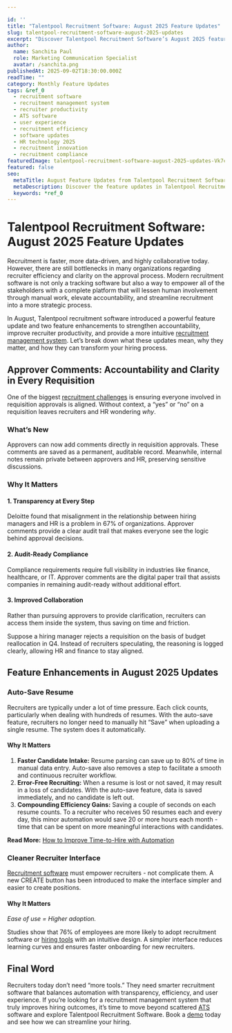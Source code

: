 ```yaml
---

id: ''
title: "Talentpool Recruitment Software: August 2025 Feature Updates"
slug: talentpool-recruitment-software-august-2025-updates
excerpt: "Discover Talentpool Recruitment Software’s August 2025 feature updates, built to make hiring faster and more collaborative. These updates help recruiters boost productivity, simplify approvals, and improve team communication. With new features and enhancements, Talentpool ensures your recruitment process stays transparent, efficient, and audit-ready."
author:
  name: Sanchita Paul
  role: Marketing Communication Specialist
  avatar: /sanchita.png
publishedAt: 2025-09-02T18:30:00.000Z
readTime: ""
category: Monthly Feature Updates
tags: &ref_0
  - recruitment software
  - recruitment management system
  - recruiter productivity
  - ATS software
  - user experience
  - recruitment efficiency
  - software updates
  - HR technology 2025
  - recruitment innovation
  - recruitment compliance
featuredImage: talentpool-recruitment-software-august-2025-updates-Vk7cGP.jpg
featured: false
seo:
  metaTitle: August Feature Updates from Talentpool Recruitment Software
  metaDescription: Discover the feature updates in Talentpool Recruitment Software for August 2025. Learn how they improve productivity and deliver a better recruitment experience.
  keywords: *ref_0
---
```


# **Talentpool Recruitment Software: August 2025 Feature Updates**

Recruitment is faster, more data-driven, and highly collaborative today. However, there are still bottlenecks in many organizations regarding recruiter efficiency and clarity on the approval process. Modern recruitment software is not only a tracking software but also a way to empower all of the stakeholders with a complete platform that will lessen human involvement through manual work, elevate accountability, and streamline recruitment into a more strategic process.

In August, Talentpool recruitment software introduced a powerful feature update and two feature enhancements to strengthen accountability, improve recruiter productivity, and provide a more intuitive [recruitment management system](https://www.thetalentpool.ai/blogs/want-to-hire-smarter-and-faster-a-recruitment-management-system-is-the-answer/). Let’s break down what these updates mean, why they matter, and how they can transform your hiring process.

## **Approver Comments: Accountability and Clarity in Every Requisition**

One of the biggest [recruitment challenges](https://www.thetalentpool.ai/blogs/overcoming-recruitment-challenges-in-india-a-technology-driven-approach) is ensuring everyone involved in requisition approvals is aligned. Without context, a “yes” or “no” on a requisition leaves recruiters and HR wondering _why_.

### **What’s New**

Approvers can now add comments directly in requisition approvals. These comments are saved as a permanent, auditable record. Meanwhile, internal notes remain private between approvers and HR, preserving sensitive discussions.

### **Why It Matters**

#### 1. **Transparency at Every Step**

Deloitte found that misalignment in the relationship between hiring managers and HR is a problem in 67% of organizations. Approver comments provide a clear audit trail that makes everyone see the logic behind approval decisions.

#### 2. **Audit-Ready Compliance**

Compliance requirements require full visibility in industries like finance, healthcare, or IT. Approver comments are the digital paper trail that assists companies in remaining audit-ready without additional effort.

#### 3. **Improved Collaboration**

Rather than pursuing approvers to provide clarification, recruiters can access them inside the system, thus saving on time and friction.

Suppose a hiring manager rejects a requisition on the basis of budget reallocation in Q4. Instead of recruiters speculating, the reasoning is logged clearly, allowing HR and finance to stay aligned.

## **Feature Enhancements in August 2025 Updates**

### **Auto-Save Resume**

Recruiters are typically under a lot of time pressure. Each click counts, particularly when dealing with hundreds of resumes. With the auto-save feature, recruiters no longer need to manually hit “Save” when uploading a single resume. The system does it automatically.

#### **Why It Matters**

1. **Faster Candidate Intake:** Resume parsing can save up to 80% of time in manual data entry. Auto-save also removes a step to facilitate a smooth and continuous recruiter workflow.
2. **Error-Free Recruiting:** When a resume is lost or not saved, it may result in a loss of candidates. With the auto-save feature, data is saved immediately, and no candidate is left out.
3. **Compounding Efficiency Gains:** Saving a couple of seconds on each resume counts. To a recruiter who receives 50 resumes each and every day, this minor automation would save 20 or more hours each month - time that can be spent on more meaningful interactions with candidates.

**Read More:** [How to Improve Time-to-Hire with Automation](https://www.thetalentpool.ai/blogs/how-to-improve-time-to-hire-with-automation)

### **Cleaner Recruiter Interface**

[Recruitment software](https://www.thetalentpool.ai/) must empower recruiters - not complicate them. A new CREATE button has been introduced to make the interface simpler and easier to create positions.

#### **Why It Matters**

*Ease of use = Higher adoption.*

Studies show that 76% of employees are more likely to adopt recruitment software or [hiring tools](https://www.thetalentpool.ai/blogs/how-modern-hiring-tools-make-finding-great-employees-easier) with an intuitive design. A simpler interface reduces learning curves and ensures faster onboarding for new recruiters.

## **Final Word**

Recruiters today don’t need “more tools.” They need smarter recruitment software that balances automation with transparency, efficiency, and user experience. If you’re looking for a recruitment management system that truly improves hiring outcomes, it’s time to move beyond scattered [ATS](https://www.thetalentpool.ai/blogs/choosing-the-right-ats-key-features-to-look-for-in-2025) software and explore Talentpool Recruitment Software. Book a [demo](https://www.thetalentpool.ai/recruitment-software/?utm_source=google&utm_medium=cpc&utm_campaign=Savit_tp_search_10th_july&utm_term=Recruitment_Software&utm_content=ad3&utm_campaign=TP_Search_10th_July%2723&adgroupid=147953691101&utm_content=665222855886&utm_term=recruitment%2520software&utm_source=google&utm_medium=cpc&gad_source=1&gad_campaignid=20357671870&gbraid=0AAAAADpeGwdIWpK1xPEVSYgSkWfMWX5DB&gclid=Cj0KCQjwndHEBhDVARIsAGh0g3BN4XbEwPvZrm7aCkvJVVLWh5ubaMv1DaSr-hz-kNgL6CoOn9uu8EYaAlAxEALw_wcB) today and see how we can streamline your hiring.
